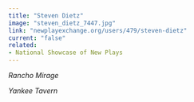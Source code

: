 ```yaml
---
title: "Steven Dietz"
image: "steven_dietz_7447.jpg"
link: "newplayexchange.org/users/479/steven-dietz"
current: "false"
related:
- National Showcase of New Plays
---
```


*Rancho Mirage*

*Yankee Tavern*


